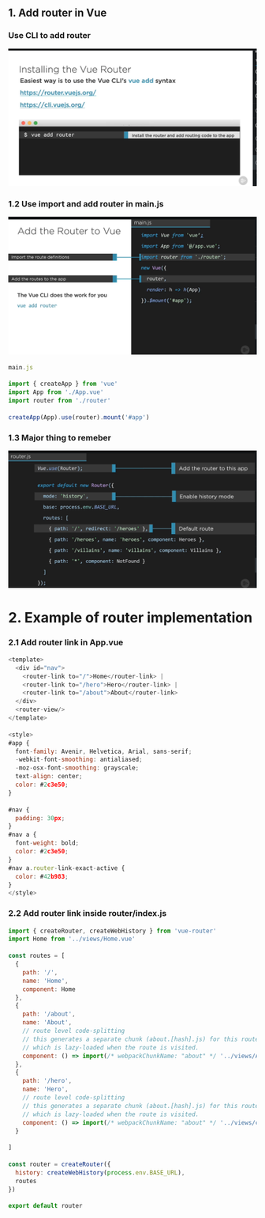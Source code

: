 ## 1. Add router in Vue ##
### Use CLI to add router ###
<img src="img/img1.png" />


### 1.2 Use import and add router in main.js ###
<img src="img/img2.png" />

```js
main.js

import { createApp } from 'vue'
import App from './App.vue'
import router from './router'

createApp(App).use(router).mount('#app')
```

### 1.3 Major thing to remeber ###
<img src="img/img3.png" />

# 2. Example of router implementation #
### 2.1 Add router link in App.vue ###
```js
<template>
  <div id="nav">
    <router-link to="/">Home</router-link> |
    <router-link to="/hero">Hero</router-link> |
    <router-link to="/about">About</router-link>
  </div>
  <router-view/>
</template>

<style>
#app {
  font-family: Avenir, Helvetica, Arial, sans-serif;
  -webkit-font-smoothing: antialiased;
  -moz-osx-font-smoothing: grayscale;
  text-align: center;
  color: #2c3e50;
}

#nav {
  padding: 30px;
}
#nav a {
  font-weight: bold;
  color: #2c3e50;
}
#nav a.router-link-exact-active {
  color: #42b983;
}
</style>
```

### 2.2 Add router link inside router/index.js ###
```js
import { createRouter, createWebHistory } from 'vue-router'
import Home from '../views/Home.vue'

const routes = [
  {
    path: '/',
    name: 'Home',
    component: Home
  },
  {
    path: '/about',
    name: 'About',
    // route level code-splitting
    // this generates a separate chunk (about.[hash].js) for this route
    // which is lazy-loaded when the route is visited.
    component: () => import(/* webpackChunkName: "about" */ '../views/About.vue')
  },
  {
    path: '/hero',
    name: 'Hero',
    // route level code-splitting
    // this generates a separate chunk (about.[hash].js) for this route
    // which is lazy-loaded when the route is visited.
    component: () => import(/* webpackChunkName: "about" */ '../views/components/Heros.vue')
  }

]

const router = createRouter({
  history: createWebHistory(process.env.BASE_URL),
  routes
})

export default router
```